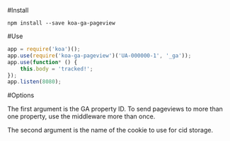 #Install

```
npm install --save koa-ga-pageview
```

#Use

```javascript
app = require('koa')();
app.use(require('koa-ga-pageview')('UA-000000-1', '_ga'));
app.use(function* () {
    this.body = 'tracked!';
});
app.listen(8080);
```

#Options

The first argument is the GA property ID. To send pageviews to more than one property, use the middleware more than once.

The second argument is the name of the cookie to use for cid storage.
